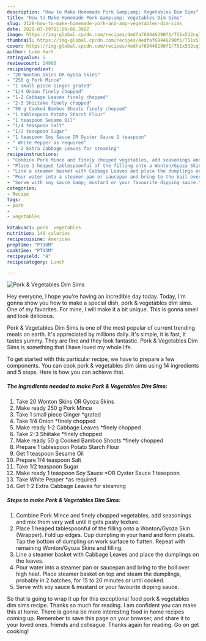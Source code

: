 ```yaml
---
description: "How to Make Homemade Pork &amp;amp; Vegetables Dim Sims"
title: "How to Make Homemade Pork &amp;amp; Vegetables Dim Sims"
slug: 2128-how-to-make-homemade-pork-and-amp-vegetables-dim-sims
date: 2020-07-29T01:09:08.398Z
image: https://img-global.cpcdn.com/recipes/4edfaf69446290f1/751x532cq70/pork-vegetables-dim-sims-recipe-main-photo.jpg
thumbnail: https://img-global.cpcdn.com/recipes/4edfaf69446290f1/751x532cq70/pork-vegetables-dim-sims-recipe-main-photo.jpg
cover: https://img-global.cpcdn.com/recipes/4edfaf69446290f1/751x532cq70/pork-vegetables-dim-sims-recipe-main-photo.jpg
author: Luke Hart
ratingvalue: 5
reviewcount: 14900
recipeingredient:
- "20 Wonton Skins OR Gyoza Skins"
- "250 g Pork Mince"
- "1 small piece Ginger grated"
- "1/4 Onion finely chopped"
- "1-2 Cabbage Leaves finely chopped"
- "2-3 Shiitake finely chopped"
- "50 g Cooked Bamboo Shoots finely chopped"
- "1 tablespoon Potato Starch Flour"
- "1 teaspoon Sesame Oil"
- "1/4 teaspoon Salt"
- "1/2 teaspoon Sugar"
- "1 teaspoon Soy Sauce OR Oyster Sauce 1 teaspoon"
- " White Pepper as required"
- "1-2 Extra Cabbage Leaves for steaming"
recipeinstructions:
- "Combine Pork Mince and finely chopped vegetables, add seasonings and mix them very well until it gets pasty texture."
- "Place 1 heaped tablespoonful of the filling onto a Wonton/Gyoza Skin (Wrapper). Fold up edges. Cup dumpling in your hand and form pleats. Tap the bottom of dumpling on work surface to flatten. Repeat with remaining Wonton/Gyoza Skins and filling."
- "Line a steamer basket with Cabbage Leaves and place the dumplings on the leaves."
- "Pour water into a steamer pan or saucepan and bring to the boil over high heat. Place steamer basket on top and steam the dumplings, probably in 2 batches, for 15 to 20 minutes or until cooked."
- "Serve with soy sauce &amp; mustard or your favourite dipping sauce."
categories:
- Recipe
tags:
- pork
- 
- vegetables

katakunci: pork  vegetables 
nutrition: 146 calories
recipecuisine: American
preptime: "PT38M"
cooktime: "PT43M"
recipeyield: "4"
recipecategory: Lunch

---
```



![Pork &amp; Vegetables Dim Sims](https://img-global.cpcdn.com/recipes/4edfaf69446290f1/751x532cq70/pork-vegetables-dim-sims-recipe-main-photo.jpg)

Hey everyone, I hope you're having an incredible day today. Today, I'm gonna show you how to make a special dish, pork &amp; vegetables dim sims. One of my favorites. For mine, I will make it a bit unique. This is gonna smell and look delicious.

Pork &amp; Vegetables Dim Sims is one of the most popular of current trending meals on earth. It's appreciated by millions daily. It's simple, it is fast, it tastes yummy. They are fine and they look fantastic. Pork &amp; Vegetables Dim Sims is something that I have loved my whole life.




To get started with this particular recipe, we have to prepare a few components. You can cook pork &amp; vegetables dim sims using 14 ingredients and 5 steps. Here is how you can achieve that.

<!--inarticleads1-->

##### The ingredients needed to make Pork &amp; Vegetables Dim Sims:

1. Take 20 Wonton Skins OR Gyoza Skins
1. Make ready 250 g Pork Mince
1. Take 1 small piece Ginger *grated
1. Take 1/4 Onion *finely chopped
1. Make ready 1-2 Cabbage Leaves *finely chopped
1. Take 2-3 Shiitake *finely chopped
1. Make ready 50 g Cooked Bamboo Shoots *finely chopped
1. Prepare 1 tablespoon Potato Starch Flour
1. Get 1 teaspoon Sesame Oil
1. Prepare 1/4 teaspoon Salt
1. Take 1/2 teaspoon Sugar
1. Make ready 1 teaspoon Soy Sauce *OR Oyster Sauce 1 teaspoon
1. Take  White Pepper *as required
1. Get 1-2 Extra Cabbage Leaves for steaming




<!--inarticleads2-->

##### Steps to make Pork &amp; Vegetables Dim Sims:

1. Combine Pork Mince and finely chopped vegetables, add seasonings and mix them very well until it gets pasty texture.
1. Place 1 heaped tablespoonful of the filling onto a Wonton/Gyoza Skin (Wrapper). Fold up edges. Cup dumpling in your hand and form pleats. Tap the bottom of dumpling on work surface to flatten. Repeat with remaining Wonton/Gyoza Skins and filling.
1. Line a steamer basket with Cabbage Leaves and place the dumplings on the leaves.
1. Pour water into a steamer pan or saucepan and bring to the boil over high heat. Place steamer basket on top and steam the dumplings, probably in 2 batches, for 15 to 20 minutes or until cooked.
1. Serve with soy sauce &amp; mustard or your favourite dipping sauce.




So that is going to wrap it up for this exceptional food pork &amp; vegetables dim sims recipe. Thanks so much for reading. I am confident you can make this at home. There is gonna be more interesting food in home recipes coming up. Remember to save this page on your browser, and share it to your loved ones, friends and colleague. Thanks again for reading. Go on get cooking!
